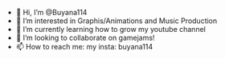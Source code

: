 - 👋 Hi, I’m @Buyana114
- 👀 I’m interested in Graphis/Animations and Music Production
- 🌱 I’m currently learning how to grow my youtube channel
- 💞️ I’m looking to collaborate on gamejams!
- 📫 How to reach me: my insta: buyana114

<!---
Buyana114/Buyana114 is a ✨ special ✨ repository because its `README.md` (this file) appears on your GitHub profile.
You can click the Preview link to take a look at your changes.
--->
